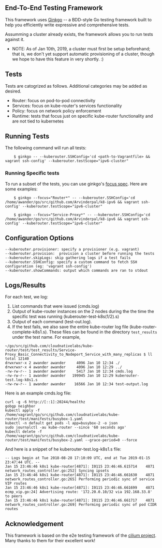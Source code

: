 ## End-To-End Testing Framework

This framework uses [Ginkgo](https://onsi.github.io/ginkgo/#getting-ginkgo) -- a BDD-style Go testing framework built to help you efficiently write expressive and comprehensive tests.

Assumming a cluster already exists, the framework allows you to run tests against it. 
- NOTE: As of Jan 10th, 2019, a cluster must first be setup beforehand; that is, we don't yet support automatic provisioning of a cluster, though we hope to have this feature in very shortly. :) 

## Tests

Tests are catogrized as follows. Additional categories may be added as desired.

- Router: focus on pod-to-pod connectivity
- Services: focus on kube-router's services functionality
- Policy: focus on network policy enforcement
- Runtime: tests that focus just on specific kube-router functionality and are not tied to kubernetes

## Running Tests

The following command will run all tests: 


        $ ginkgo -- --kuberouter.SSHConfig='cd <path-to-Vagrantfile> && vagrant ssh-config' --kuberouter.testScope="ipv6-cluster"


### Running Specific tests

To run a subset of the tests, you can use ginkgo's [focus spec](https://onsi.github.io/ginkgo/#focused-specs). Here are some examples:

        $ ginkgo --focus="Router*" -- --kuberouter.SSHConfig='cd /home/awander/go/src/github.com/Arvinderpal/k8-ipv6 && vagrant ssh-config' --kuberouter.testScope="ipv6-cluster"

        $ ginkgo --focus="Service-Proxy*" -- --kuberouter.SSHConfig='cd /home/awander/go/src/github.com/Arvinderpal/k8-ipv6 && vagrant ssh-config' --kuberouter.testScope="ipv6-cluster"  

## Configuration Options
```
--kuberouter.provisioner: specify a provisioner (e.g. vagrant)
--kuberouter.provision:  provision a cluster before running the tests
--kuberouter.skipLogs: skip gathering logs if a test fails
--kuberouter.SSHConfig: specify a custom command to fetch SSH configuration (eg: 'vagrant ssh-config')
--kuberouter.showCommands: output which commands are ran to stdout
```
## Logs/Results

For each test, we log:
1. List commands that were issued (cmds.log) 
2. Output of kube-router instances on the 2 nodes during the the time the specific test was running (kuberouter-test-k8s(1/2).s) 
3. Output of each command (test-out.log). 
4. If the test fails, we also save the entire kube-router log file (kube-router-complete-k8s1.s). 
These files can be found in the directory `test_results` under the test name. For example,

```
~/go/src/github.com/cloudnativelabs/kube-router/test/test_results/Service-Proxy_Basic_Connectivity_to_Nodeport_Service_with_many_replicas $ ll
total 12140
drwxrwxr-x 2 awander awander     4096 Jan 10 12:34 ./
drwxrwxr-x 4 awander awander     4096 Jan 10 12:29 ../
-rw-rw-r-- 1 awander awander     5417 Jan 10 12:34 cmds.log
-rw-rw-r-- 1 awander awander   199945 Jan 10 12:29 kuberouter-test.log-k8s1.s
-rw-rw-r-- 1 awander awander    16566 Jan 10 12:34 test-output.log
```

Here is an example cmds.log file:
```
curl -g -6 http://[::1]:20244/healthz
gobgp neighbor
kubectl apply -f  /home/vagrant/go/src/github.com/cloudnativelabs/kube-router/test/manifests/busybox-1.yaml
kubectl -n default get pods -l app=busybox-2 -o json
sudo journalctl -au kube-router --since '60 seconds ago'
kubectl delete -f  /home/vagrant/go/src/github.com/cloudnativelabs/kube-router/test/manifests/busybox-2.yaml --grace-period=0 --force
```

And here is a snippet of he kuberouter-test.log-k8s1.s file:
```
-- Logs begin at Tue 2018-08-28 17:10:09 UTC, end at Tue 2019-01-15 23:47:44 UTC. --
Jan 15 23:46:46 k8s1 kube-router[4871]: I0115 23:46:46.615714    4871 network_routes_controller.go:252] Syncing ipsets
Jan 15 23:46:46 k8s1 kube-router[4871]: I0115 23:46:46.661630    4871 network_routes_controller.go:265] Performing periodic sync of service VIP routes
Jan 15 23:46:46 k8s1 kube-router[4871]: I0115 23:46:46.661699    4871 ecmp_vip.go:24] Advertising route: '172.20.0.10/32 via 192.168.33.8' to peers
Jan 15 23:46:46 k8s1 kube-router[4871]: I0115 23:46:46.661717    4871 network_routes_controller.go:269] Performing periodic sync of pod CIDR routes
```


## Acknowledgement

This framework is based on the e2e testing framework of the [cilium project](https://github.com/cilium/cilium/tree/master/test). Many thanks to them for their excellent work!
